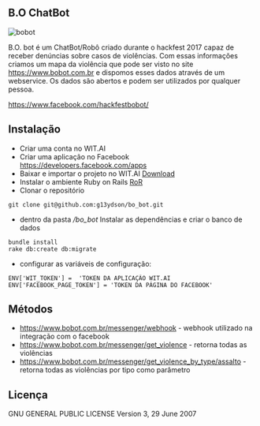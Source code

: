 ## B.O ChatBot

![bobot](https://hackfestbobot.herokuapp.com/Img/banner.jpg)

B.O. bot é um ChatBot/Robô criado durante o hackfest 2017 capaz de receber denúncias  sobre casos de violências. Com essas informações criamos um mapa da violência que pode ser visto no site https://www.bobot.com.br e dispomos esses dados através de um webservice. Os dados são abertos e podem ser utilizados por qualquer pessoa.

https://www.facebook.com/hackfestbobot/

## Instalação
* Criar uma conta no WIT.AI
* Criar uma aplicação no Facebook https://developers.facebook.com/apps
* Baixar e importar o projeto no WIT.AI [Download](https://api.wit.ai/export/AbnsKj0LhNoF5Fgb63VOHIIPOfqhfeSPS7B8omeXQEHRkWQaSZgBaypeDccc8J6bJ3zAQLghUXhKa5MsTUQRoJB7g60uVwnX3PfGbt9kFBqIaw)
* Instalar o ambiente Ruby on Rails [RoR](https://gorails.com/setup/ubuntu/16.04)
* Clonar o repositório 
```
git clone git@github.com:g13ydson/bo_bot.git
```
* dentro da pasta */bo_bot* Instalar as dependências e criar o banco de dados
```
bundle install
rake db:create db:migrate
```
* configurar as variáveis de configuração:
```
ENV['WIT_TOKEN'] =  'TOKEN DA APLICAÇÃO WIT.AI
ENV['FACEBOOK_PAGE_TOKEN'] = 'TOKEN DA PÁGINA DO FACEBOOK'
```


## Métodos
* https://www.bobot.com.br/messenger/webhook - webhook utilizado na integração com o facebook
* https://www.bobot.com.br/messenger/get_violence - retorna todas as violências
* https://www.bobot.com.br/messenger/get_violence_by_type/assalto - retorna todas as violências por tipo como parâmetro


## Licença

GNU GENERAL PUBLIC LICENSE
 Version 3, 29 June 2007